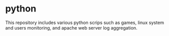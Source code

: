 # python
This repository includes various python scrips such as games, linux system and users monitoring, and apache web server log aggregation.
